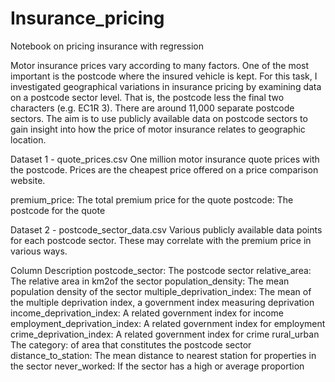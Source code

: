# Insurance_pricing
Notebook on pricing insurance with regression

Motor insurance prices vary according to many factors. One of the most important is the
postcode where the insured vehicle is kept.  For this task, I investigated geographical variations in insurance pricing by examining data
on a postcode sector level. That is, the postcode less the final two characters (e.g. EC1R 3).
There are around 11,000 separate postcode sectors.
The aim is to use publicly available data on postcode sectors to gain insight into how the price
of motor insurance relates to geographic location.

Dataset 1 - quote_prices.csv
One million motor insurance quote prices with the postcode. Prices are the cheapest price
offered on a price comparison website.

premium_price: The total premium price for the quote
postcode: The postcode for the quote

Dataset 2 - postcode_sector_data.csv
Various publicly available data points for each postcode sector. These may correlate with the
premium price in various ways.

Column Description
postcode_sector: The postcode sector
relative_area: The relative area in km2of the sector
population_density: The mean population density of the sector 
multiple_deprivation_index: The mean of the multiple deprivation index, a government index measuring deprivation
income_deprivation_index: A related government index for income
employment_deprivation_index: A related government index for employment
crime_deprivation_index: A related government index for crime
rural_urban The category: of area that constitutes the postcode sector
distance_to_station: The mean distance to nearest station for properties in the sector
never_worked: If the sector has a high or average proportion
